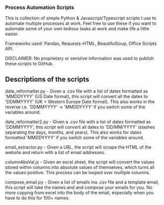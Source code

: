 ### Process Automation Scripts
This is collection of simple Python & Javascript/Typescript scripts I use to automate multiple processes at work. Feel free to use these if you want to automate some of your own tedious tasks at work and make life a little easier.

Frameworks used: Pandas, Requests-HTML, BeautifulSoup, Office Scripts API.

DISCLAIMER: No proprietary or senstive information was used to publish these scripts to GitHub.

## Descriptions of the scripts

date_reformatter.py - Given a .csv file with a list of dates formatted as 'MMDDYYYY' (US Date format), this script will convert all the dates to 'DDMMYYYY' (UK + Western Europe Date format).  This also works in the reverse i.e. 'DDMMYYYY' -> 'MMDDYYYY' if you switch some of the variables around.

date_reformatter2.py - Given a .csv file with a list of dates formatted as 'DDMMYYYY', this script will convert all dates to 'DD/MM/YYYY' (slashes separating the days, months, and years).  This also works for dates formatted 'MMDDYYYY' if you switch some of the variables around.

email_extractor.py - Given a URL, the script will scrape the HTML of the website and return with a list of email addresses.

columnAbsVal.js - Given an excel sheet, the script will convert the values stored within columns into absolute values of themselves, which turns all the values positive.  This process can be looped over multiple columns.

compose_email.py - Given a list of emails ina .csv file and a template email, this script will take the names and and compose your emails for you.  No more copying from excel into the body of the email, especially when you have to do this for 100+ names. 
